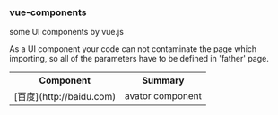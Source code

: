 ### vue-components
some UI components by vue.js 

As a UI component your code can not contaminate the page which importing, so all of the parameters have to be defined in 'father' page.

<div>
    <table border="0">
	  <tr>
	    <th> Component </th>
	    <th> Summary </th>
	  </tr>
	  <tr>
	    <td>[百度](http://baidu.com)</td>
	    <td>avator component</td>
	  </tr>
    </table>
</div>
